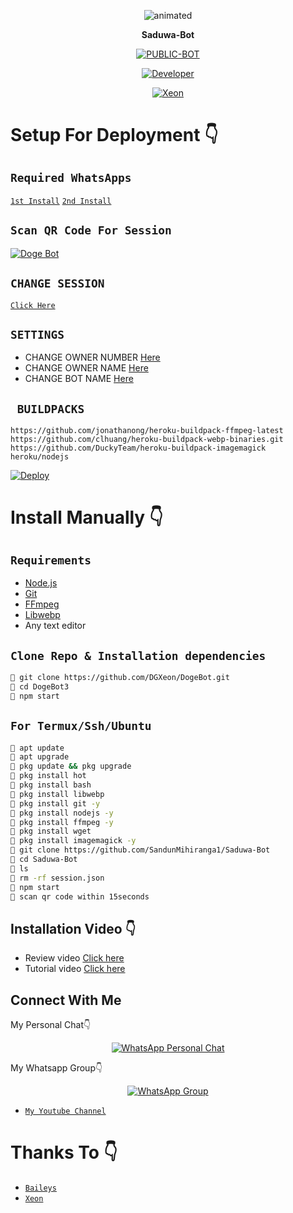 <p align="center">
  <img src="https://media.tenor.com/images/55708181ec0e8ffa9b63f71a6b2ac2bd/tenor.gif" alt="animated" />
</p>

<p align="center">
<strong>Saduwa-Bot</strong>
</p>

</div>

<p align="center">
<a href="##"><img title="PUBLIC-BOT" src="https://img.shields.io/static/v1?label=Language&message=English&color=blue"></a>
</p>
<p align="center">
  <a href="https://github.com/SandunMihiranga1"><img title="Developer" src="https://img.shields.io/badge/Author-Sandun-blue.svg?style=for-the-badge&logo=github" /></a>
</p>
<p align="center">
<a href="#"><img title="Xeon" src="https://img.shields.io/static/v1?label=WHATSAPP&message=Automated-Bot&color=blue"></a>
</p>

# Setup For Deployment 👇

## `Required WhatsApps`
[`1st Install`](https://www.mediafire.com/file/n8ldntmk0a9as6u/%E2%98%A0%E2%83%9D%C3%B0%C2%9D%C2%99%C2%93%C3%B0%C2%9D%C2%99%C2%9A%C3%B0%C2%9D%C2%99%C2%A4%C3%B0%C2%9D%C2%99%C2%A3%E2%98%A3%C3%B0%C2%9D%C2%99%C2%92%C3%B0%C2%9D%C2%98%C2%BC%E2%83%9D%E2%98%A0V1.apk/file)
[`2nd Install`](https://www.mediafire.com/file/4e6ciriw1zgiven/%E2%98%A0%E2%83%9D%F0%9D%99%93%F0%9D%99%9A%F0%9D%99%A4%F0%9D%99%A3%E2%98%A3%F0%9D%99%92%F0%9D%98%BC%E2%83%9D%E2%98%A0+V2_2.22.2.73.apk/file)

## `Scan QR Code For Session`
[![Doge Bot](https://repl.it/badge/github/quiec/whatsasena)](https://replit.com/@DGXeon/Doge-Bot-Qr-Code-Generator?v=1)

## `CHANGE SESSION`

[`Click Here`](https://github.com/DGXeon/DogeBot2/blob/master/session.json#L1)

## `SETTINGS`

- CHANGE OWNER NUMBER [Here](https://github.com/DGXeon/DogeBot3/blob/master/setting/setting.json#L6)
- CHANGE OWNER NAME [Here](https://github.com/DGXeon/DogeBot3/blob/master/setting/setting.json#L7)
- CHANGE BOT NAME [Here](https://github.com/DGXeon/DogeBot3/blob/master/setting/setting.json#L8)

## ` BUILDPACKS`

```
https://github.com/jonathanong/heroku-buildpack-ffmpeg-latest
https://github.com/clhuang/heroku-buildpack-webp-binaries.git
https://github.com/DuckyTeam/heroku-buildpack-imagemagick
heroku/nodejs
```

[![Deploy](https://www.herokucdn.com/deploy/button.svg)](https://heroku.com/deploy?template=https://github.com/SandunMihiranga1/Saduwa-Bot/)

# Install Manually 👇
## `Requirements`
* [Node.js](https://nodejs.org/en/)
* [Git](https://git-scm.com/downloads)
* [FFmpeg](https://github.com/BtbN/FFmpeg-Builds/releases/download/autobuild-2020-12-08-13-03/ffmpeg-n4.3.1-26-gca55240b8c-win64-gpl-4.3.zip)
* [Libwebp](https://developers.google.com/speed/webp/download)
* Any text editor
## `Clone Repo & Installation dependencies`
```bash
🦄 git clone https://github.com/DGXeon/DogeBot.git
🦄 cd DogeBot3
🦄 npm start
```
## `For Termux/Ssh/Ubuntu`
```bash
🦄 apt update
🦄 apt upgrade
🦄 pkg update && pkg upgrade 
🦄 pkg install hot
🦄 pkg install bash
🦄 pkg install libwebp
🦄 pkg install git -y
🦄 pkg install nodejs -y 
🦄 pkg install ffmpeg -y 
🦄 pkg install wget
🦄 pkg install imagemagick -y
🦄 git clone https://github.com/SandunMihiranga1/Saduwa-Bot
🦄 cd Saduwa-Bot
🦄 ls
🦄 rm -rf session.json
🦄 npm start
🦄 scan qr code within 15seconds
```
## Installation Video 👇
- Review video [Click here](https://youtu.be/zXvwqA8LvTw)
- Tutorial video [Click here](https://youtu.be/B7DN5miMS3k)
## Connect With Me
My Personal Chat👇
<p align="center">
 <a href="https://wa.me/+94761905764"><img alt="WhatsApp Personal Chat" src="https://img.shields.io/badge/WhatsApp-25D366?style=for-the-badge&logo=whatsapp&logoColor=black"/></a>
</p>

My Whatsapp Group👇
<p align="center">
 <a href="https://chat.whatsapp.com/JLGbKMcql4k8ZhvRlAy8rH"><img alt="WhatsApp Group" src="https://chat.whatsapp.com/JLGbKMcql4k8ZhvRlAy8rH"/></a>
</p>

* [`My Youtube Channel`](https://youtube.com/channel/UC037iLQeTNabeDrF5qJxP9g)

# Thanks To 👇
* [`Baileys`](https://github.com/adiwajshing/Baileys)
* [`Xeon`](https://github.com/DGXeon)
